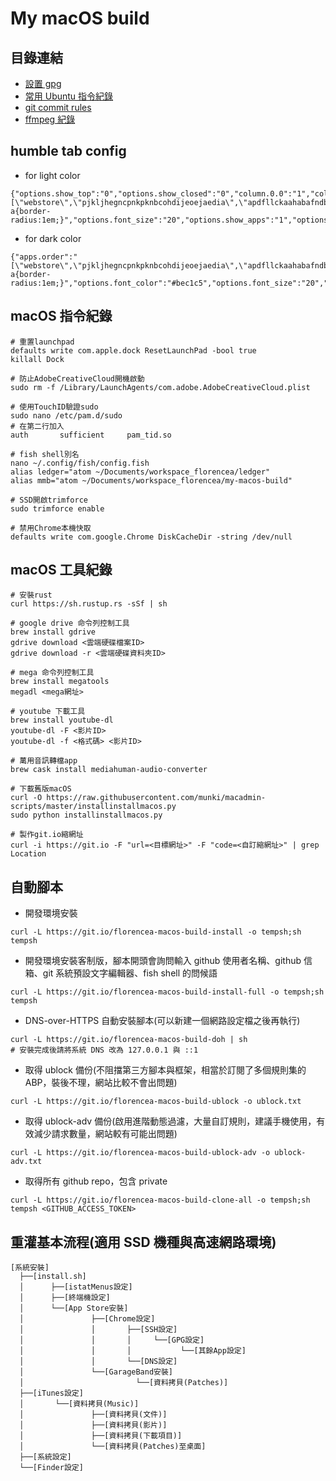 # My macOS build

## 目錄連結

- [設置 gpg](gpg.md)
- [常用 Ubuntu 指令紀錄](ubuntu-1804-cmd.md)
- [git commit rules](git-commit-rules.md)
- [ffmpeg 紀錄](ffmpeg.md)

## humble tab config

- for light color

```text
{"options.show_top":"0","options.show_closed":"0","column.0.0":"1","column.1.0":"apps","options.auto_close":"1","open.closed":"true","options.hide_options":"1","options.show_recent":"0","options.shadow_color":"transparent","options.highlight_font_color":"#000","options.show_root":"0","options.show_devices":"0","apps.order":"[\"webstore\",\"pjkljhegncpnkpknbcohdijeoejaedia\",\"apdfllckaahabafndbhieahigkjlhalf\",\"pnhechapfaindjhompbnflcldabbghjo\",\"blpcfgokakmgnkcojhhkbfbldkacnbeo\",\"aohghmighlieiainnegkcijnfilokake\",\"aapocclcgogkmnckokdopfmhonfmgoek\",\"felcaaldnbdncclmgdcncolpebgiejap\"]","options.show_weather":"0","options.highlight_color":"#f1f1f1","options.width":"0.656","options.background_color":"#fafafa","options.font_color":"#333","options.lock":"1","options.css":"#main a{border-radius:1em;}","options.font_size":"20","options.show_apps":"1","options.show_2":"0"}
```

- for dark color

```text
{"apps.order":"[\"webstore\",\"pjkljhegncpnkpknbcohdijeoejaedia\",\"apdfllckaahabafndbhieahigkjlhalf\",\"pnhechapfaindjhompbnflcldabbghjo\",\"blpcfgokakmgnkcojhhkbfbldkacnbeo\",\"aohghmighlieiainnegkcijnfilokake\",\"aapocclcgogkmnckokdopfmhonfmgoek\",\"felcaaldnbdncclmgdcncolpebgiejap\"]","column.0.0":"1","column.1.0":"apps","open.closed":"true","options.auto_close":"1","options.background_color":"#202124","options.css":"#main a{border-radius:1em;}","options.font_color":"#bec1c5","options.font_size":"20","options.hide_options":"1","options.highlight_color":"#333639","options.highlight_font_color":"#eff1f2","options.lock":"1","options.shadow_color":"transparent","options.show_2":"0","options.show_apps":"1","options.show_closed":"0","options.show_devices":"0","options.show_recent":"0","options.show_root":"0","options.show_top":"0","options.show_weather":"0","options.width":"0.656"}
```

## macOS 指令紀錄

```fish
# 重置launchpad
defaults write com.apple.dock ResetLaunchPad -bool true
killall Dock

# 防止AdobeCreativeCloud開機啟動
sudo rm -f /Library/LaunchAgents/com.adobe.AdobeCreativeCloud.plist

# 使用TouchID驗證sudo
sudo nano /etc/pam.d/sudo
# 在第二行加入
auth       sufficient     pam_tid.so

# fish shell別名
nano ~/.config/fish/config.fish
alias ledger="atom ~/Documents/workspace_florencea/ledger"
alias mmb="atom ~/Documents/workspace_florencea/my-macos-build"

# SSD開啟trimforce
sudo trimforce enable

# 禁用Chrome本機快取
defaults write com.google.Chrome DiskCacheDir -string /dev/null
```

## macOS 工具紀錄

```fish
# 安裝rust
curl https://sh.rustup.rs -sSf | sh

# google drive 命令列控制工具
brew install gdrive
gdrive download <雲端硬碟檔案ID>
gdrive download -r <雲端硬碟資料夾ID>

# mega 命令列控制工具
brew install megatools
megadl <mega網址>

# youtube 下載工具
brew install youtube-dl
youtube-dl -F <影片ID>
youtube-dl -f <格式碼> <影片ID>

# 萬用音訊轉檔app
brew cask install mediahuman-audio-converter

# 下載舊版macOS
curl -O https://raw.githubusercontent.com/munki/macadmin-scripts/master/installinstallmacos.py
sudo python installinstallmacos.py

# 製作git.io縮網址
curl -i https://git.io -F "url=<目標網址>" -F "code=<自訂縮網址>" | grep Location
```

## 自動腳本

- 開發環境安裝

```fish
curl -L https://git.io/florencea-macos-build-install -o tempsh;sh tempsh
```

- 開發環境安裝客制版，腳本開頭會詢問輸入 github 使用者名稱、github 信箱、git 系統預設文字編輯器、fish shell 的問候語

```fish
curl -L https://git.io/florencea-macos-build-install-full -o tempsh;sh tempsh
```

- DNS-over-HTTPS 自動安裝腳本(可以新建一個網路設定檔之後再執行)

```fish
curl -L https://git.io/florencea-macos-build-doh | sh
# 安裝完成後請將系統 DNS 改為 127.0.0.1 與 ::1
```

- 取得 ublock 備份(不阻擋第三方腳本與框架，相當於訂閱了多個規則集的 ABP，裝後不理，網站比較不會出問題)

```fish
curl -L https://git.io/florencea-macos-build-ublock -o ublock.txt
```

- 取得 ublock-adv 備份(啟用進階動態過濾，大量自訂規則，建議手機使用，有效減少請求數量，網站較有可能出問題)

```fish
curl -L https://git.io/florencea-macos-build-ublock-adv -o ublock-adv.txt
```

- 取得所有 github repo，包含 private

```fish
curl -L https://git.io/florencea-macos-build-clone-all -o tempsh;sh tempsh <GITHUB_ACCESS_TOKEN>
```

## 重灌基本流程(適用 SSD 機種與高速網路環境)

```fish
[系統安裝]
  ├──[install.sh]
  │      ├──[istatMenus設定]
  │      ├──[終端機設定]
  │      └──[App Store安裝]
  │               ├──[Chrome設定]
  │               │       ├──[SSH設定]
  │               │       │     └──[GPG設定]
  │               │       │           └──[其餘App設定]
  │               │       └──[DNS設定]
  │               └──[GarageBand安裝]
  │                         └──[資料拷貝(Patches)]
  ├──[iTunes設定]
  │       └──[資料拷貝(Music)]
  │               ├──[資料拷貝(文件)]
  │               ├──[資料拷貝(影片)]
  │               ├──[資料拷貝(下載項目)]
  │               └──[資料拷貝(Patches)至桌面]
  ├──[系統設定]
  └──[Finder設定]
```
